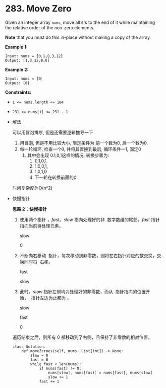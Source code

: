 # 283. Move Zero

Given an integer array `nums`, move all `0`'s to the end of it while maintaining the relative order of the non-zero elements.

**Note** that you must do this in-place without making a copy of the array.

**Example 1:**

```
Input: nums = [0,1,0,3,12]
Output: [1,3,12,0,0]

```

**Example 2:**

```
Input: nums = [0]
Output: [0]

```

**Constraints:**

- `1 <= nums.length <= 104`
- `231 <= nums[i] <= 231 - 1`

- 解法
    
    可以用冒泡排序, 但是还需要逻辑推导一下
    
    1. 用冒泡, 但是不用比较大小, 限定条件为 前一个数为0, 后一个数为0. 
    2. 每一轮循环, 检查一个0, 并将其置换到最后, 循环条件—1, 固定0
        1. 其中会出现 0.1,0,1这样的情况, 转换步骤为:
            1. 0,1,0,1,
            2. 1,0,0,1,
            3. 1,0,1,0
            4. 下一轮在转换前面的0
    
    时间复杂度为O(n^2)
    

- 快慢指针
    
    
    **思路 2：快慢指针**
    
    1. 使用两个指针 ，$fast$。$slow$ 指向处理好的非  数字数组的尾部，$fast$ 指针指向当前待处理元素。
        
        slow
        
        0
        
    2. 不断向右移动  指针，每次移动到非零数，则将左右指针对应的数交换，交换同时将  右移。
        
        fast
        
        slow
        
    3. 此时，$slow$ 指针左侧均为处理好的非零数，而从  指针指向的位置开始，  指针左边为止都为 。
        
        slow
        
        fast
        
        0
        
    
    遍历结束之后，则所有 0 都移动到了右侧，且保持了非零数的相对位置。
    
    ```
    class Solution:
        def moveZeroes(self, nums: List[int]) -> None:
            slow = 0
            fast = 0
            while fast < len(nums):
                if nums[fast] != 0:
                    nums[slow], nums[fast] = nums[fast], nums[slow]
                    slow += 1
                fast += 1
    ```